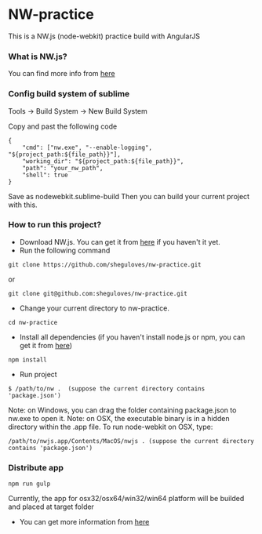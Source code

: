 # NW-practice
This is a NW.js (node-webkit) practice build with AngularJS

### What is NW.js?
You can find more info from [here](http://nwjs.io/)

### Config build system of sublime
Tools -> Build System -> New Build System

Copy and past the following code

```
{
    "cmd": ["nw.exe", "--enable-logging", "${project_path:${file_path}}"],
    "working_dir": "${project_path:${file_path}}",
    "path": "your_nw_path",
    "shell": true
}
```
Save as nodewebkit.sublime-build
Then you can build your current project with this.

### How to run this project?
* Download NW.js. You can get it from [here](http://nwjs.io/) if you haven't it yet.
* Run the following command
```
git clone https://github.com/sheguloves/nw-practice.git
```
or
```
git clone git@github.com:sheguloves/nw-practice.git
```
* Change your current directory to nw-practice.
```
cd nw-practice
```
* Install all dependencies (if you haven't install node.js or npm, you can get it from [here](https://nodejs.org/en/))
```
npm install
```
* Run project
```
$ /path/to/nw .  (suppose the current directory contains 'package.json')
```
Note: on Windows, you can drag the folder containing package.json to nw.exe to open it.
Note: on OSX, the executable binary is in a hidden directory within the .app file. To run node-webkit on OSX, type:
```
/path/to/nwjs.app/Contents/MacOS/nwjs . (suppose the current directory contains 'package.json')
```
### Distribute app
```
npm run gulp
```
Currently, the app for osx32/osx64/win32/win64 platform will be builded and placed at target folder

* You can get more information from [here](https://github.com/nwjs/nw.js)
